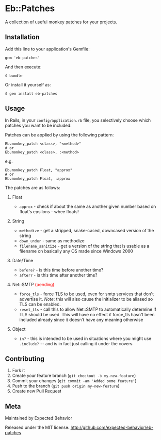 # Eb::Patches

A collection of useful monkey patches for your projects.

## Installation

Add this line to your application's Gemfile:

    gem 'eb-patches'

And then execute:

    $ bundle

Or install it yourself as:

    $ gem install eb-patches

## Usage

In Rails, in your `config/application.rb` file, you selectively choose
which patches you want to be included.

Patches can be applied by using the following pattern:

    Eb.monkey_patch <class>, "<method>"
    # or
    Eb.monkey_patch <class>, :<method>

e.g.

    Eb.monkey_patch Float, "approx"
    # or
    Eb.monkey_patch Float, :approx

The patches are as follows:

1. Float
    * `approx` - check if about the same as another given number based on
float's epsilons - whee floats!

1. String
    * `methodize` - get a stripped, snake-cased, downcased version of the string
    * `down_under` - same as methodize
    * `filename_sanitize` - get a version of the string that is usable as a
filename on basically any OS made since Windows 2000

1. Date/Time
    * `before?` - is this time before another time?
    * `after?` - is this time after another time?

1. Net::SMTP <span style='color:red'>(pending)</span>
    * `force_tls` - force TLS to be used, even for smtp services that don't
advertise it. *Note*: this will also cause the initializer to be aliased so TLS
can be enabled.
    * `reset_tls` - call this to allow Net::SMTP to automatically determine if
TLS should be used. This will have no effect if force_tls hasn't been included
already since it doesn't have any meaning otherwise

1. Object
	* `in?` - this is intended to be used in situations where you might use `.include?` -- and is in fact just calling it under the covers

## Contributing

1. Fork it
2. Create your feature branch (`git checkout -b my-new-feature`)
3. Commit your changes (`git commit -am 'Added some feature'`)
4. Push to the branch (`git push origin my-new-feature`)
5. Create new Pull Request

## Meta

Maintained by Expected Behavior

Released under the MIT license. http://github.com/expected-behavior/eb-patches
